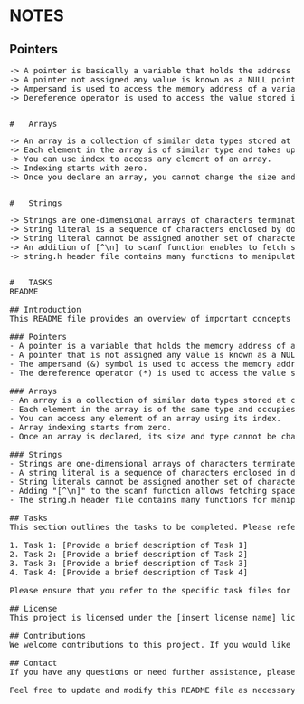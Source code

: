 #	NOTES 

##	Pointers
<pre>
-> A pointer is basically a variable that holds the address of another variable.
-> A pointer not assigned any value is known as a NULL pointer.
-> Ampersand is used to access the memory address of a variable.
-> Dereference operator is used to access the value stored in the address held by a pointer.
<pre>

#	Arrays 
<pre>
-> An array is a collection of similar data types stored at contiguous memory locations.
-> Each element in the array is of similar type and takes up equal memory space.
-> You can use index to access any element of an array.
-> Indexing starts with zero.
-> Once you declare an array, you cannot change the size and type.
<pre>

#	Strings
<pre>
-> Strings are one-dimensional arrays of characters terminated by a null character.
-> String literal is a sequence of characters enclosed by double quotes.
-> String literal cannot be assigned another set of characters.
-> An addition of [^\n] to scanf function enables to fetch space separated strings.
-> string.h header file contains many functions to manipulate null-terminated strings.
<pre>

#	TASKS
README

## Introduction
This README file provides an overview of important concepts related to pointers, arrays, and strings in programming. It explains their definitions and key properties.

### Pointers
- A pointer is a variable that holds the memory address of another variable.
- A pointer that is not assigned any value is known as a NULL pointer.
- The ampersand (&) symbol is used to access the memory address of a variable.
- The dereference operator (*) is used to access the value stored at the address held by a pointer.

### Arrays
- An array is a collection of similar data types stored at contiguous memory locations.
- Each element in the array is of the same type and occupies equal memory space.
- You can access any element of an array using its index.
- Array indexing starts from zero.
- Once an array is declared, its size and type cannot be changed.

### Strings
- Strings are one-dimensional arrays of characters terminated by a null character ('\0').
- A string literal is a sequence of characters enclosed in double quotes.
- String literals cannot be assigned another set of characters.
- Adding "[^\n]" to the scanf function allows fetching space-separated strings.
- The string.h header file contains many functions for manipulating null-terminated strings.

## Tasks
This section outlines the tasks to be completed. Please refer to the individual task files for more details on each task.

1. Task 1: [Provide a brief description of Task 1]
2. Task 2: [Provide a brief description of Task 2]
3. Task 3: [Provide a brief description of Task 3]
4. Task 4: [Provide a brief description of Task 4]

Please ensure that you refer to the specific task files for comprehensive instructions and guidance on completing each task.

## License
This project is licensed under the [insert license name] license. Please see the [LICENSE](LICENSE) file for more details.

## Contributions
We welcome contributions to this project. If you would like to contribute, please follow the guidelines outlined in the [CONTRIBUTING](CONTRIBUTING.md) file.

## Contact
If you have any questions or need further assistance, please contact us at [insert contact email].

Feel free to update and modify this README file as necessary to accurately represent your project and its requirements.
